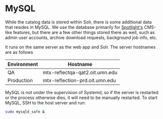 # MySQL

While the catalog data is stored within Solr, there is some additional data that resides in MySQL. We use the database primarily for [Spotlight's](https://github.com/projectblacklight/spotlight) CMS-like features, but there are a few other things stored there as well, such as admin user accounts, archive download requests, background job info, etc.

It runs on the same server as the web app and Solr. The server hostnames are as follows

| Environment | Hostname
|-------------|----------
| QA          | mtx-reflectqa-qat2.oit.umn.edu
| Production  | mtx-reflection-prd.oit.umn.edu

MySQL is not under the supervision of Systemd, so if the server is restarted or the process otherwise dies, it will need to be manually restarted. To start MySQL, SSH to the host server and run:

```bash
sudo mysqld_safe &
```
